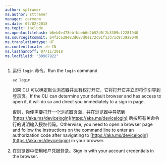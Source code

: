 ```yaml
---
author: sptramer
ms.author: sttramer
manager: carmonm
ms.date: 07/02/2018
ms.topic: include
ms.openlocfilehash: b6eb0e478ebfbbeb6e2b52d0f2b3309cf2281940
ms.sourcegitcommit: 64f2c628e83d687d0e172c01f13d71c8c39a8040
ms.translationtype: HT
ms.contentlocale: zh-CN
ms.lasthandoff: 07/11/2018
ms.locfileid: "38967922"
---
```

1. <span data-ttu-id="3940e-101">运行 `login` 命令。</span><span class="sxs-lookup"><span data-stu-id="3940e-101">Run the `login` command.</span></span>

    ```azurecli-interactive
    az login
    ```

    <span data-ttu-id="3940e-102">如果 CLI 可以确定默认浏览器并且有权打开它，它将打开它并立即将你引导到登录页。</span><span class="sxs-lookup"><span data-stu-id="3940e-102">If the CLI can determine your default browser and has access to open it, it will do so and direct you  immediately to a sign in page.</span></span>

    <span data-ttu-id="3940e-103">否则，你便需要打开一个浏览器页面，并在浏览器中导航到 [https://aka.ms/devicelogin](https://aka.ms/devicelogin) 后按照有关命令行的说明输入授权代码。</span><span class="sxs-lookup"><span data-stu-id="3940e-103">Otherwise, you need to open a browser page and follow the instructions on the command line to enter an  authorization code after navigating to [https://aka.ms/devicelogin](https://aka.ms/devicelogin) in your browser.</span></span>

2. <span data-ttu-id="3940e-104">在浏览器中使用帐户凭据登录。</span><span class="sxs-lookup"><span data-stu-id="3940e-104">Sign in with your account credentials in the browser.</span></span>